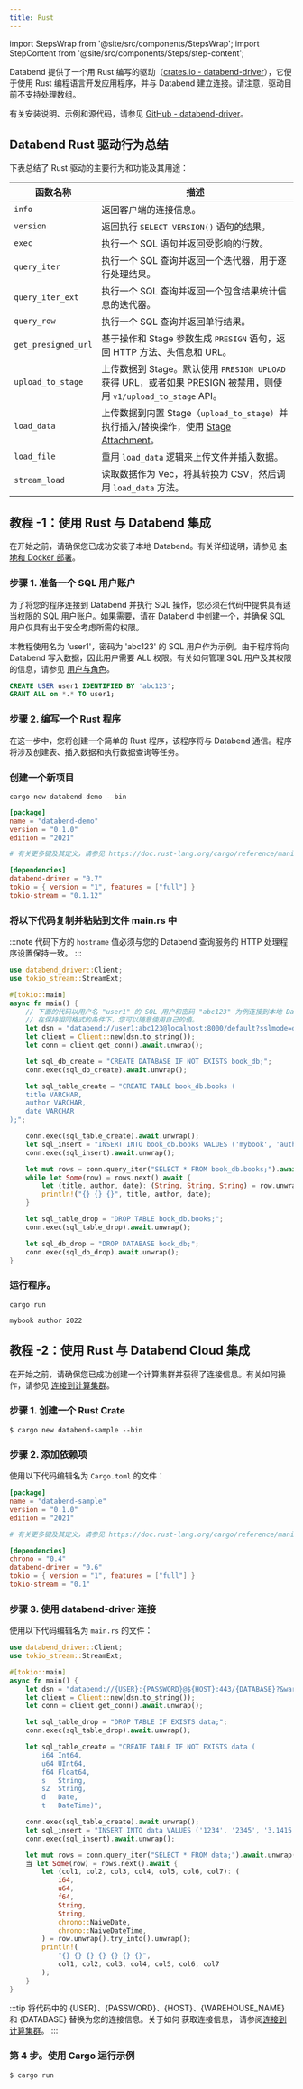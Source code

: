 ```yaml
---
title: Rust
---
```


import StepsWrap from '@site/src/components/StepsWrap';
import StepContent from '@site/src/components/Steps/step-content';

Databend 提供了一个用 Rust 编写的驱动（[crates.io - databend-driver](https://crates.io/crates/databend-driver)），它便于使用 Rust 编程语言开发应用程序，并与 Databend 建立连接。请注意，驱动目前不支持处理数组。

有关安装说明、示例和源代码，请参见 [GitHub - databend-driver](https://github.com/datafuselabs/BendSQL/tree/main/driver)。

## Databend Rust 驱动行为总结

下表总结了 Rust 驱动的主要行为和功能及其用途：

| 函数名称            | 描述                                                                                                                  |
| ------------------- | --------------------------------------------------------------------------------------------------------------------- |
| `info`              | 返回客户端的连接信息。                                                                                                |
| `version`           | 返回执行 `SELECT VERSION()` 语句的结果。                                                                              |
| `exec`              | 执行一个 SQL 语句并返回受影响的行数。                                                                                 |
| `query_iter`        | 执行一个 SQL 查询并返回一个迭代器，用于逐行处理结果。                                                                 |
| `query_iter_ext`    | 执行一个 SQL 查询并返回一个包含结果统计信息的迭代器。                                                                 |
| `query_row`         | 执行一个 SQL 查询并返回单行结果。                                                                                     |
| `get_presigned_url` | 基于操作和 Stage 参数生成 `PRESIGN` 语句，返回 HTTP 方法、头信息和 URL。                                              |
| `upload_to_stage`   | 上传数据到 Stage。默认使用 `PRESIGN UPLOAD` 获得 URL，或者如果 PRESIGN 被禁用，则使用 `v1/upload_to_stage` API。      |
| `load_data`         | 上传数据到内置 Stage（`upload_to_stage`）并执行插入/替换操作，使用 [Stage Attachment](/developer/apis/http#stage-attachment)。 |
| `load_file`         | 重用 `load_data` 逻辑来上传文件并插入数据。                                                                           |
| `stream_load`       | 读取数据作为 Vec，将其转换为 CSV，然后调用 `load_data` 方法。                                                         |

## 教程 -1：使用 Rust 与 Databend 集成

在开始之前，请确保您已成功安装了本地 Databend。有关详细说明，请参见 [本地和 Docker 部署](/guides/deploy/deploy/non-production/deploying-local)。

### 步骤 1. 准备一个 SQL 用户账户

为了将您的程序连接到 Databend 并执行 SQL 操作，您必须在代码中提供具有适当权限的 SQL 用户账户。如果需要，请在 Databend 中创建一个，并确保 SQL 用户仅具有出于安全考虑所需的权限。

本教程使用名为 'user1'，密码为 'abc123' 的 SQL 用户作为示例。由于程序将向 Databend 写入数据，因此用户需要 ALL 权限。有关如何管理 SQL 用户及其权限的信息，请参见 [用户与角色](/sql/sql-commands/ddl/user/)。

```sql
CREATE USER user1 IDENTIFIED BY 'abc123';
GRANT ALL on *.* TO user1;
```

### 步骤 2. 编写一个 Rust 程序

在这一步中，您将创建一个简单的 Rust 程序，该程序将与 Databend 通信。程序将涉及创建表、插入数据和执行数据查询等任务。

<StepsWrap>

<StepContent number="1">

### 创建一个新项目

```shell
cargo new databend-demo --bin
```

```toml title='Cargo.toml'
[package]
name = "databend-demo"
version = "0.1.0"
edition = "2021"

# 有关更多键及其定义，请参见 https://doc.rust-lang.org/cargo/reference/manifest.html

[dependencies]
databend-driver = "0.7"
tokio = { version = "1", features = ["full"] }
tokio-stream = "0.1.12"
```

</StepContent>

<StepContent number="2">

### 将以下代码复制并粘贴到文件 main.rs 中

:::note
代码下方的 `hostname` 值必须与您的 Databend 查询服务的 HTTP 处理程序设置保持一致。
:::

```rust title='main.rs'
use databend_driver::Client;
use tokio_stream::StreamExt;

#[tokio::main]
async fn main() {
    // 下面的代码以用户名 "user1" 的 SQL 用户和密码 "abc123" 为例连接到本地 Databend 实例。
    // 在保持相同格式的条件下，您可以随意使用自己的值。
    let dsn = "databend://user1:abc123@localhost:8000/default?sslmode=disable";
    let client = Client::new(dsn.to_string());
    let conn = client.get_conn().await.unwrap();

    let sql_db_create = "CREATE DATABASE IF NOT EXISTS book_db;";
    conn.exec(sql_db_create).await.unwrap();

    let sql_table_create = "CREATE TABLE book_db.books (
    title VARCHAR,
    author VARCHAR,
    date VARCHAR
);";

    conn.exec(sql_table_create).await.unwrap();
    let sql_insert = "INSERT INTO book_db.books VALUES ('mybook', 'author', '2022');";
    conn.exec(sql_insert).await.unwrap();

    let mut rows = conn.query_iter("SELECT * FROM book_db.books;").await.unwrap();
    while let Some(row) = rows.next().await {
        let (title, author, date): (String, String, String) = row.unwrap().try_into().unwrap();
        println!("{} {} {}", title, author, date);
    }

    let sql_table_drop = "DROP TABLE book_db.books;";
    conn.exec(sql_table_drop).await.unwrap();

    let sql_db_drop = "DROP DATABASE book_db;";
    conn.exec(sql_db_drop).await.unwrap();
}
```

</StepContent>

<StepContent number="3">

### 运行程序。

```shell
cargo run
```

```text title='输出'
mybook author 2022
```

</StepContent>

</StepsWrap>

## 教程 -2：使用 Rust 与 Databend Cloud 集成

在开始之前，请确保您已成功创建一个计算集群并获得了连接信息。有关如何操作，请参见 [连接到计算集群](/guides/cloud/using-databend-cloud/warehouses#connecting)。

### 步骤 1. 创建一个 Rust Crate

```shell
$ cargo new databend-sample --bin
```

### 步骤 2. 添加依赖项

使用以下代码编辑名为 `Cargo.toml` 的文件：

```toml
[package]
name = "databend-sample"
version = "0.1.0"
edition = "2021"

# 有关更多键及其定义，请参见 https://doc.rust-lang.org/cargo/reference/manifest.html

[dependencies]
chrono = "0.4"
databend-driver = "0.6"
tokio = { version = "1", features = ["full"] }
tokio-stream = "0.1"
```

### 步骤 3. 使用 databend-driver 连接

使用以下代码编辑名为 `main.rs` 的文件：

```rust
use databend_driver::Client;
use tokio_stream::StreamExt;

#[tokio::main]
async fn main() {
    let dsn = "databend://{USER}:{PASSWORD}@${HOST}:443/{DATABASE}?&warehouse={WAREHOUSE_NAME}";
    let client = Client::new(dsn.to_string());
    let conn = client.get_conn().await.unwrap();

    let sql_table_drop = "DROP TABLE IF EXISTS data;";
    conn.exec(sql_table_drop).await.unwrap();

    let sql_table_create = "CREATE TABLE IF NOT EXISTS data (
		i64 Int64,
		u64 UInt64,
		f64 Float64,
		s   String,
		s2  String,
		d   Date,
		t   DateTime)";

    conn.exec(sql_table_create).await.unwrap();
    let sql_insert = "INSERT INTO data VALUES ('1234', '2345', '3.1415', 'test', 'test2', '2021-01-01', '2021-01-01 00:00:00');";
    conn.exec(sql_insert).await.unwrap();

    let mut rows = conn.query_iter("SELECT * FROM data;").await.unwrap();
    当 let Some(row) = rows.next().await {
        let (col1, col2, col3, col4, col5, col6, col7): (
            i64,
            u64,
            f64,
            String,
            String,
            chrono::NaiveDate,
            chrono::NaiveDateTime,
        ) = row.unwrap().try_into().unwrap();
        println!(
            "{} {} {} {} {} {} {}",
            col1, col2, col3, col4, col5, col6, col7
        );
    }
}
```

:::tip
将代码中的 {USER}、{PASSWORD}、{HOST}、{WAREHOUSE_NAME} 和 {DATABASE} 替换为您的连接信息。关于如何
获取连接信息，
请参阅[连接到计算集群](/guides/cloud/using-databend-cloud/warehouses#connecting)。
:::

### 第 4 步。使用 Cargo 运行示例

```shell
$ cargo run
```

